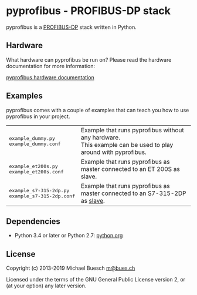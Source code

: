 # pyprofibus - PROFIBUS-DP stack

pyprofibus is a [PROFIBUS-DP](https://en.wikipedia.org/wiki/Profibus)
stack written in Python.


## Hardware

What hardware can pyprofibus be run on? Please read the hardware documentation for more information:

[pyprofibus hardware documentation](doc/hardware.md)


## Examples

pyprofibus comes with a couple of examples that can teach you how to use pyprofibus in your project.

<table>

<tr>
<td>
<pre>
example_dummy.py
example_dummy.conf
</pre>
</td>
<td>
Example that runs pyprofibus without any hardware.<br />
This example can be used to play around with pyprofibus.
</td>
</tr>

<tr>
<td>
<pre>
example_et200s.py
example_et200s.conf
</pre>
</td>
<td>
Example that runs pyprofibus as master connected to an ET&nbsp;200S as slave.
</td>
</tr>

<tr>
<td>
<pre>
example_s7-315-2dp.py
example_s7-315-2dp.conf
</pre>
</td>
<td>
Example that runs pyprofibus as master connected to an S7-315-2DP as <u>slave</u>.
</td>
</tr>

</table>


## Dependencies

* Python 3.4 or later or Python 2.7: [python.org](https://www.python.org/)


## License

Copyright (c) 2013-2019 Michael Buesch <m@bues.ch>

Licensed under the terms of the GNU General Public License version 2,
or (at your option) any later version.
